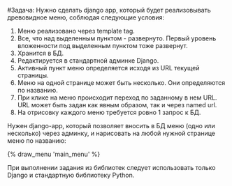 #Задача:
Нужно сделать django app, который будет реализовывать древовидное меню, 
соблюдая следующие условия:

1) Меню реализовано через template tag.
2) Все, что над выделенным пунктом - развернуто. Первый уровень вложенности под выделенным пунктом тоже развернут.
3) Хранится в БД.
4) Редактируется в стандартной админке Django.
5) Активный пункт меню определяется исходя из URL текущей страницы.
6) Меню на одной странице может быть несколько. Они определяются по названию.
7) При клике на меню происходит переход по заданному в нем URL. URL может быть задан как явным образом, так и через named url.
8) На отрисовку каждого меню требуется ровно 1 запрос к БД.


 Нужен django-app, который позволяет вносить в БД меню (одно или несколько) через админку, 
 и нарисовать на любой нужной странице меню по названию:
  
 {% draw_menu 'main_menu' %}
 
 При выполнении задания из библиотек следует использовать только Django и стандартную библиотеку Python.
